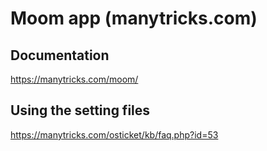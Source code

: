 # Moom app (manytricks.com)

## Documentation

https://manytricks.com/moom/

## Using the setting files

https://manytricks.com/osticket/kb/faq.php?id=53

